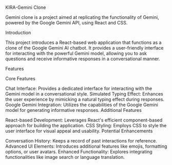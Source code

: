KIRA-Gemini Clone 

Gemini clone is a project aimed at replicating the functionality of Gemini, powered by the Google Gemini API, using React and CSS.

Introduction

This project introduces a React-based web application that functions as a clone of the Google Gemini AI chatbot. It provides a user-friendly interface for interacting with the powerful Gemini model, allowing you to ask questions and receive informative responses in a conversational manner.

Features

Core Features

Chat Interface: Provides a dedicated interface for interacting with the Gemini model in a conversational style.
Simulated Typing Effect: Enhances the user experience by mimicking a natural typing effect during responses.
Google Gemini Integration: Utilizes the capabilities of the Google Gemini model for generating informative responses.
Additional Features

React-based Development: Leverages React's efficient component-based approach for building the application.
CSS Styling: Employs CSS to style the user interface for visual appeal and usability.
Potential Enhancements

Conversation History: Keeps a record of past interactions for reference.
Advanced UI Elements: Introduces additional features like emojis, formatting options, or user avatars.
Enhanced Functionality: Explores integrating functionalities like image search or language translation.
